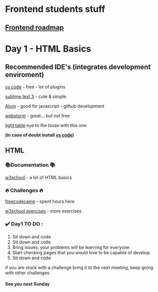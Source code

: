 # Frontend students stuff

## [Frontend roadmap]

# Day 1 - HTML Basics 

## Recommended IDE's (integrates development enviroment)

[vs code] - free - lot of plugins

[sublime text 3] - cute & simple

[Atom] - good for javascript - github development

[webstorm] - great... but not free

[light table] eye to the louse with this one

**(in case of doubt install [vs code])**

## HTML

### 📚Documentation 📚
[w3school] - a lot of HTML basics

### 🔥 Challenges 🔥
[freecodecamp] - spent hours here

[w3school exercises] - more exercises

### ✔️ Day1 TO DO :
1. Sit down and code
2. Sit down and code
3. Bring issues, your problems will be learning for everyone
4. Start checking pages that you would love to be capable of develop.
5. Sit down and code

if you are stuck with a challenge bring it to the next meeting, keep going with other challenges

#### See you next Sunday

[freecodecamp]: <https://github.com/joemccann/dillinger>
[Frontend Roadmap]: <https://roadmap.sh/frontend>
[w3school]: <https://www.w3schools.com/html/default.asp>
[w3school exercises]: <https://www.w3schools.com/html/html_exercises.asp>
[vs code]: https://code.visualstudio.com/
[sublime text 3]: <https://www.sublimetext.com/>
[light table]: <http://lighttable.com/>
[Atom]: <https://atom.io/>
[webstorm]: <https://www.jetbrains.com/webstorm/>